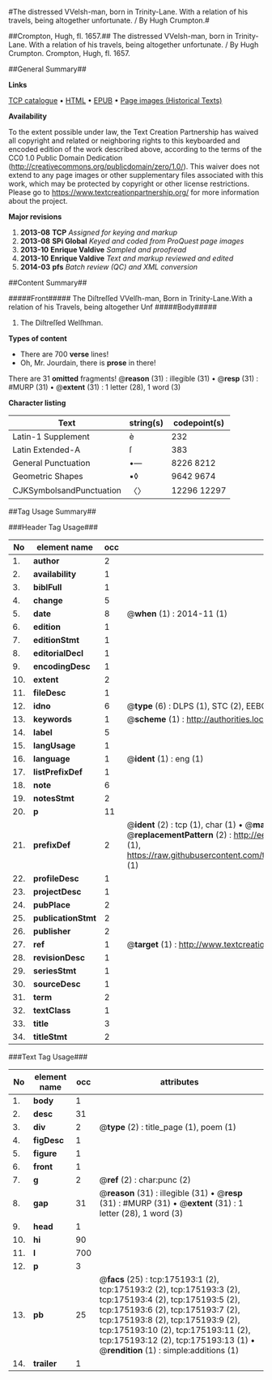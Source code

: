 #The distressed VVelsh-man, born in Trinity-Lane. With a relation of his travels, being altogether unfortunate. / By Hugh Crumpton.#

##Crompton, Hugh, fl. 1657.##
The distressed VVelsh-man, born in Trinity-Lane. With a relation of his travels, being altogether unfortunate. / By Hugh Crumpton.
Crompton, Hugh, fl. 1657.

##General Summary##

**Links**

[TCP catalogue](http://www.ota.ox.ac.uk/tcp/)  • 
[HTML](http://tei.it.ox.ac.uk/tcp/Texts-HTML/free/B02/B02485.html)  • 
[EPUB](http://tei.it.ox.ac.uk/tcp/Texts-EPUB/free/B02/B02485.epub) • 
[Page images (Historical Texts)](https://historicaltexts.jisc.ac.uk/eebo-51617697e)

**Availability**

To the extent possible under law, the Text Creation Partnership has waived all copyright and related or neighboring rights to this keyboarded and encoded edition of the work described above, according to the terms of the CC0 1.0 Public Domain Dedication (http://creativecommons.org/publicdomain/zero/1.0/). This waiver does not extend to any page images or other supplementary files associated with this work, which may be protected by copyright or other license restrictions. Please go to https://www.textcreationpartnership.org/ for more information about the project.

**Major revisions**

1. __2013-08__ __TCP__ *Assigned for keying and markup*
1. __2013-08__ __SPi Global__ *Keyed and coded from ProQuest page images*
1. __2013-10__ __Enrique Valdive__ *Sampled and proofread*
1. __2013-10__ __Enrique Valdive__ *Text and markup reviewed and edited*
1. __2014-03__ __pfs__ *Batch review (QC) and XML conversion*

##Content Summary##

#####Front#####
The Diſtreſſed VVelſh-man, Born in Trinity-Lane.With a relation of his Travels, being altogether Unf
#####Body#####

1. The Diſtreſſed Welſhman.

**Types of content**

  * There are 700 **verse** lines!
  * Oh, Mr. Jourdain, there is **prose** in there!

There are 31 **omitted** fragments! 
 @__reason__ (31) : illegible (31)  •  @__resp__ (31) : #MURP (31)  •  @__extent__ (31) : 1 letter (28), 1 word (3)

**Character listing**


|Text|string(s)|codepoint(s)|
|---|---|---|
|Latin-1 Supplement|è|232|
|Latin Extended-A|ſ|383|
|General Punctuation|•—|8226 8212|
|Geometric Shapes|▪◊|9642 9674|
|CJKSymbolsandPunctuation|〈〉|12296 12297|

##Tag Usage Summary##

###Header Tag Usage###

|No|element name|occ|attributes|
|---|---|---|---|
|1.|__author__|2||
|2.|__availability__|1||
|3.|__biblFull__|1||
|4.|__change__|5||
|5.|__date__|8| @__when__ (1) : 2014-11 (1)|
|6.|__edition__|1||
|7.|__editionStmt__|1||
|8.|__editorialDecl__|1||
|9.|__encodingDesc__|1||
|10.|__extent__|2||
|11.|__fileDesc__|1||
|12.|__idno__|6| @__type__ (6) : DLPS (1), STC (2), EEBO-CITATION (1), OCLC (1), VID (1)|
|13.|__keywords__|1| @__scheme__ (1) : http://authorities.loc.gov/ (1)|
|14.|__label__|5||
|15.|__langUsage__|1||
|16.|__language__|1| @__ident__ (1) : eng (1)|
|17.|__listPrefixDef__|1||
|18.|__note__|6||
|19.|__notesStmt__|2||
|20.|__p__|11||
|21.|__prefixDef__|2| @__ident__ (2) : tcp (1), char (1)  •  @__matchPattern__ (2) : ([0-9\-]+):([0-9IVX]+) (1), (.+) (1)  •  @__replacementPattern__ (2) : http://eebo.chadwyck.com/downloadtiff?vid=$1&page=$2 (1), https://raw.githubusercontent.com/textcreationpartnership/Texts/master/tcpchars.xml#$1 (1)|
|22.|__profileDesc__|1||
|23.|__projectDesc__|1||
|24.|__pubPlace__|2||
|25.|__publicationStmt__|2||
|26.|__publisher__|2||
|27.|__ref__|1| @__target__ (1) : http://www.textcreationpartnership.org/docs/. (1)|
|28.|__revisionDesc__|1||
|29.|__seriesStmt__|1||
|30.|__sourceDesc__|1||
|31.|__term__|2||
|32.|__textClass__|1||
|33.|__title__|3||
|34.|__titleStmt__|2||


###Text Tag Usage###

|No|element name|occ|attributes|
|---|---|---|---|
|1.|__body__|1||
|2.|__desc__|31||
|3.|__div__|2| @__type__ (2) : title_page (1), poem (1)|
|4.|__figDesc__|1||
|5.|__figure__|1||
|6.|__front__|1||
|7.|__g__|2| @__ref__ (2) : char:punc (2)|
|8.|__gap__|31| @__reason__ (31) : illegible (31)  •  @__resp__ (31) : #MURP (31)  •  @__extent__ (31) : 1 letter (28), 1 word (3)|
|9.|__head__|1||
|10.|__hi__|90||
|11.|__l__|700||
|12.|__p__|3||
|13.|__pb__|25| @__facs__ (25) : tcp:175193:1 (2), tcp:175193:2 (2), tcp:175193:3 (2), tcp:175193:4 (2), tcp:175193:5 (2), tcp:175193:6 (2), tcp:175193:7 (2), tcp:175193:8 (2), tcp:175193:9 (2), tcp:175193:10 (2), tcp:175193:11 (2), tcp:175193:12 (2), tcp:175193:13 (1)  •  @__rendition__ (1) : simple:additions (1)|
|14.|__trailer__|1||
